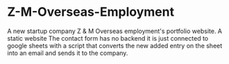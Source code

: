 # Z-M-Overseas-Employment
A new startup company Z &amp; M Overseas employment's portfolio website.
A static website
The contact form has no backend it is just connected to google sheets with a script that converts the new added entry on the sheet into an email and sends it to the company.
